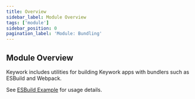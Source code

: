 ```yaml
---
title: Overview
sidebar_label: Module Overview
tags: ['module']
sidebar_position: 0
pagination_label: 'Module: Bundling'
---
```


## Module Overview

Keywork includes utilities for building Keywork apps with bundlers such as ESBuild and Webpack.

See [ESBuild Example](https://github.com/nirrius/keywork-starter-kit) for usage details.
